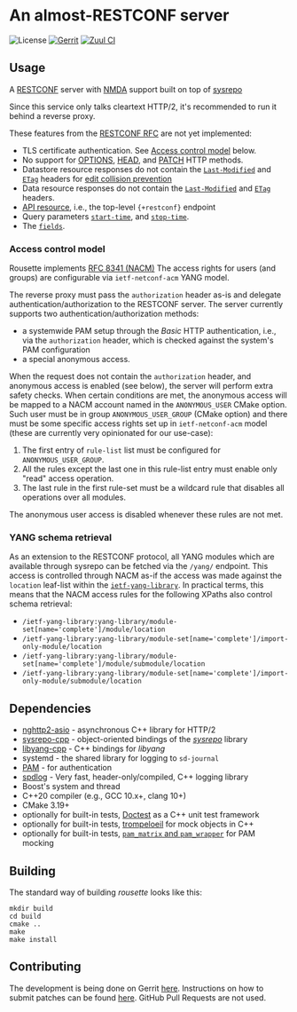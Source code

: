 # An almost-RESTCONF server

![License](https://img.shields.io/github/license/cesnet/rousette)
[![Gerrit](https://img.shields.io/badge/patches-via%20Gerrit-blue)](https://gerrit.cesnet.cz/q/project:CzechLight/rousette)
[![Zuul CI](https://img.shields.io/badge/zuul-checked-blue)](https://zuul.gerrit.cesnet.cz/t/public/buildsets?project=CzechLight/rousette)

## Usage

A [RESTCONF](https://datatracker.ietf.org/doc/html/rfc8040.html) server with [NMDA](https://datatracker.ietf.org/doc/html/rfc8527.html) support built on top of [sysrepo](https://www.sysrepo.org/)

Since this service only talks cleartext HTTP/2, it's recommended to run it behind a reverse proxy.

These features from the [RESTCONF RFC](https://datatracker.ietf.org/doc/html/rfc8040.html) are not yet implemented:

- TLS certificate authentication. See [Access control model](#access-control-model) below.
- No support for [OPTIONS](https://datatracker.ietf.org/doc/html/rfc8040.html#section-4.1), [HEAD](https://datatracker.ietf.org/doc/html/rfc8040.html#section-4.2), and [PATCH](https://datatracker.ietf.org/doc/html/rfc8040.html#section-4.6) HTTP methods.
- Datastore resource responses do not contain the [`Last-Modified`](https://datatracker.ietf.org/doc/html/rfc8040.html#section-3.4.1.1) and [`ETag`](https://datatracker.ietf.org/doc/html/rfc8040.html#section-3.4.1.2) headers for [edit collision prevention](https://datatracker.ietf.org/doc/html/rfc8040.html#section-3.4.1)
- Data resource responses do not contain the [`Last-Modified`](https://datatracker.ietf.org/doc/html/rfc8040.html#section-3.5.1) and [`ETag`](https://datatracker.ietf.org/doc/html/rfc8040.html#section-3.5.2) headers.
- [API resource](https://datatracker.ietf.org/doc/html/rfc8040.html#section-3.3), i.e., the top-level `{+restconf}` endpoint
- Query parameters [`start-time`](https://datatracker.ietf.org/doc/html/rfc8040.html#section-4.8.7), and [`stop-time`](https://datatracker.ietf.org/doc/html/rfc8040.html#section-4.8.8).
- The [`fields`](https://datatracker.ietf.org/doc/html/rfc8040.html#section-4.8.3).

### Access control model

Rousette implements [RFC 8341 (NACM)](https://datatracker.ietf.org/doc/html/rfc8341.html)
The access rights for users (and groups) are configurable via `ietf-netconf-acm` YANG model.

The reverse proxy must pass the `authorization` header as-is and delegate authentication/authorization to the RESTCONF server.
The server currently supports two authentication/authorization methods:

- a systemwide PAM setup through the *Basic* HTTP authentication, i.e., via the `authorization` header, which is checked against the system's PAM configuration
- a special anonymous access.

When the request does not contain the `authorization` header, and anonymous access is enabled (see below), the server will perform extra safety checks.
When certain conditions are met, the anonymous access will be mapped to a NACM account named in the `ANONYMOUS_USER` CMake option.
Such user must be in group `ANONYMOUS_USER_GROUP` (CMake option) and there must be some specific access rights set up in `ietf-netconf-acm` model (these are currently very opinionated for our use-case):

1. The first entry of `rule-list` list must be configured for `ANONYMOUS_USER_GROUP`.
2. All the rules except the last one in this rule-list entry must enable only "read" access operation.
3. The last rule in the first rule-set must be a wildcard rule that disables all operations over all modules.

The anonymous user access is disabled whenever these rules are not met.

### YANG schema retrieval

As an extension to the RESTCONF protocol, all YANG modules which are available through sysrepo can be fetched via the `/yang/` endpoint.
This access is controlled through NACM as-if the access was made against the `location` leaf-list within the [`ietf-yang-library`](https://datatracker.ietf.org/doc/html/rfc8525#section-3).
In practical terms, this means that the NACM access rules for the following XPaths also control schema retrieval:

- `/ietf-yang-library:yang-library/module-set[name='complete']/module/location`
- `/ietf-yang-library:yang-library/module-set[name='complete']/import-only-module/location`
- `/ietf-yang-library:yang-library/module-set[name='complete']/module/submodule/location`
- `/ietf-yang-library:yang-library/module-set[name='complete']/import-only-module/submodule/location`

## Dependencies

- [nghttp2-asio](https://github.com/nghttp2/nghttp2-asio) - asynchronous C++ library for HTTP/2
- [sysrepo-cpp](https://github.com/sysrepo/sysrepo-cpp) - object-oriented bindings of the [*sysrepo*](https://github.com/sysrepo/sysrepo) library
- [libyang-cpp](https://github.com/CESNET/libyang-cpp) - C++ bindings for *libyang*
- systemd - the shared library for logging to `sd-journal`
- [PAM](http://www.linux-pam.org/) - for authentication
- [spdlog](https://github.com/gabime/spdlog) - Very fast, header-only/compiled, C++ logging library
- Boost's system and thread
- C++20 compiler (e.g., GCC 10.x+, clang 10+)
- CMake 3.19+
- optionally for built-in tests, [Doctest](https://github.com/onqtam/doctest/) as a C++ unit test framework
- optionally for built-in tests, [trompeloeil](https://github.com/rollbear/trompeloeil) for mock objects in C++
- optionally for built-in tests, [`pam_matrix` and `pam_wrapper`](https://cwrap.org/pam_wrapper.html) for PAM mocking

## Building

The standard way of building *rousette* looks like this:
```
mkdir build
cd build
cmake ..
make
make install
```

## Contributing

The development is being done on Gerrit [here](https://gerrit.cesnet.cz/q/project:CzechLight/rousette).
Instructions on how to submit patches can be found [here](https://gerrit.cesnet.cz/Documentation/intro-gerrit-walkthrough-github.html).
GitHub Pull Requests are not used.
